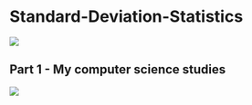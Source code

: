 # Standard-Deviation-Statistics
<img src="https://user-images.githubusercontent.com/59677362/121275985-2ec84280-c8a4-11eb-9581-31a835b1c816.png" />

## Part 1 - My computer science studies
<img src="https://user-images.githubusercontent.com/59677362/121278596-54a41600-c8a9-11eb-9101-8a887cee20f3.png" />

